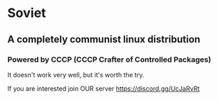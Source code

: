 # Soviet
## A completely communist linux distribution
### Powered by CCCP (CCCP Crafter of Controlled Packages)

It doesn't work very well, but it's worth the try. 

If you are interested join OUR server https://discord.gg/UcJaRvRt

